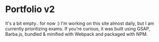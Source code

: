# Portfolio v2

It's a bit empty.. for now :)
I'm working on this site almost daily, but I am currently prioritizing exams.
If you're curious, it was built using GSAP, Barba.js, bundled & minified with Webpack and packaged with NPM.
